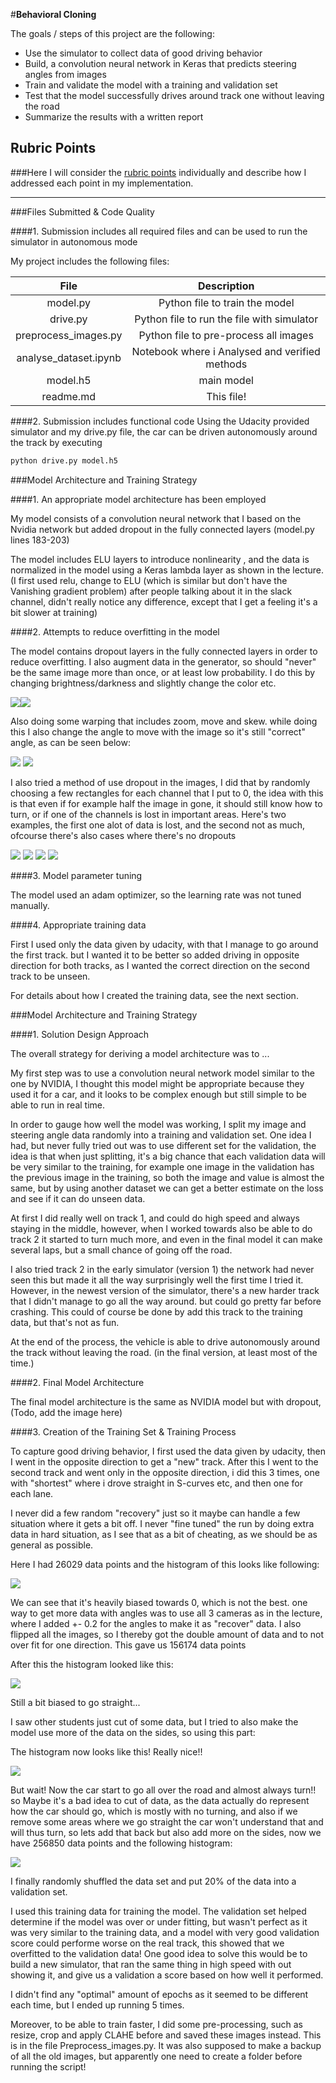 #**Behavioral Cloning** 

The goals / steps of this project are the following:
* Use the simulator to collect data of good driving behavior
* Build, a convolution neural network in Keras that predicts steering angles from images
* Train and validate the model with a training and validation set
* Test that the model successfully drives around track one without leaving the road
* Summarize the results with a written report



## Rubric Points
###Here I will consider the [rubric points](https://review.udacity.com/#!/rubrics/432/view) individually and describe how I addressed each point in my implementation.  

---
###Files Submitted & Code Quality

####1. Submission includes all required files and can be used to run the simulator in autonomous mode

My project includes the following files:

| <center>File</center>			|    <center>Description</center>	        	| 
|:---------------------:|:---------------------------------------------:| 
| model.py  | Python file to train the model  					| 
| drive.py    	| Python file to run the file with simulator		|
| preprocess_images.py	| Python file to pre-process all images		|
| analyse_dataset.ipynb 		| Notebook where i Analysed and verified methods |
| model.h5		| main model					|
| readme.md    | This file! 				|


####2. Submission includes functional code
Using the Udacity provided simulator and my drive.py file, the car can be driven autonomously around the track by executing 
```sh
python drive.py model.h5
```


###Model Architecture and Training Strategy

####1. An appropriate model architecture has been employed

My model consists of a convolution neural network that I based on the Nvidia network but added dropout in the fully connected layers (model.py lines 183-203) 

The model includes ELU layers to introduce nonlinearity , and the data is normalized in the model using a Keras lambda layer as shown in the lecture. 
(I first used relu, change to ELU (which is similar but don't have the Vanishing gradient problem) after people talking about it in the slack channel, didn't really notice any difference, except that I get a feeling it's a bit slower at training)

####2. Attempts to reduce overfitting in the model

The model contains dropout layers in the fully connected layers in order to reduce overfitting.
I also augment data in the generator, so should "never" be the same image more than once, or at least low probability. I do this by changing brightness/darkness and slightly change the color etc.

<img src="images/bright1.png" ><img src="images/bright2.png" >

Also doing some warping that includes zoom, move and skew. while doing this I also change the angle to move with the image so it's still "correct" angle, as can be seen below:

<img src="images/skewAngle1.png" >
<img src="images/skewAngle2.png" >

I also tried a method of use dropout in the images, I did that by randomly choosing a few rectangles for each channel that I put to 0, the idea with this is that even if for example half the image in gone, it should still know how to turn, or if one of the channels is lost in important areas. Here's two examples, the first one alot of data is lost, and the second not as much, ofcourse there's also cases where there's no dropouts

<img src="images/dropout11.png" >
<img src="images/dropout12.png" >

<img src="images/dropout21.png">
<img src="images/dropout22.png" >




####3. Model parameter tuning

The model used an adam optimizer, so the learning rate was not tuned manually.

####4. Appropriate training data

First I used only the data given by udacity, with that I manage to go around the first track.
but I wanted it to be better so added driving in opposite direction for both tracks, as I wanted the correct direction on the second track to be unseen.

For details about how I created the training data, see the next section. 

###Model Architecture and Training Strategy

####1. Solution Design Approach

The overall strategy for deriving a model architecture was to ...

My first step was to use a convolution neural network model similar to the one by NVIDIA, I thought this model might be appropriate because they used it for a car, and it looks to be complex enough but still simple to be able to run in real time.

In order to gauge how well the model was working, I split my image and steering angle data randomly into a training and validation set. One idea I had, but never fully tried out was to use different set for the validation, the idea is that when just splitting, it's a big chance that each validation data will be very similar to the training, for example one image in the validation has the previous image in the training, so both the image and value is almost the same, but by using another dataset we can get a better estimate on the loss and see if it can do unseen data.

At first I did really well on track 1, and could do high speed and always staying in the middle, however, when I worked towards also be able to do track 2 it started to turn much more, and even in
the final model it can make several laps, but a small chance of going off the road. 

I also tried track 2 in the early simulator (version 1) the network had never seen this but made it all the way surprisingly well the first time I tried it.
However, in the newest version of the simulator, there's a new harder track that I didn't manage to go all the way around. but could go pretty far before crashing. This could of course be done by add this track to the training data, but that's not as fun.

At the end of the process, the vehicle is able to drive autonomously around the track without leaving the road. (in the final version, at least most of the time.)

####2. Final Model Architecture

The final model architecture is the same as NVIDIA model but with dropout, (Todo, add the image here)

####3. Creation of the Training Set & Training Process

To capture good driving behavior, I first used the data given by udacity, then I went in the opposite direction to get a "new" track. After this I went to the second track and went only in the opposite direction, i did this 3 times, one with "shortest" where i drove straight in S-curves etc, and then one for each lane. 

I never did a few random "recovery" just so it maybe can handle a few situation where it gets a bit off. I never "fine tuned" the run by doing extra data in hard situation, as I see that as a bit of cheating, as we should be as general as possible.

Here I had 26029 data points and the histogram of this looks like following:

<img src="images/histogramOneCamera.png">

We can see that it's heavily biased towards 0, which is not the best.
one way to get more data with angles was to use all 3 cameras as in the lecture, where I added +- 0.2 for the angles to make it as "recover" data. I also flipped all the images, so I thereby got the double amount of data and to not over fit for one direction. This gave us 156174 data points

After this the histogram looked like this:

<img src="images/histogrambefore.png">

Still a bit biased to go straight...

I saw other students just cut of some data, but I tried to also make the model use more of the data on the sides, so using this part:

The histogram now looks like this! Really nice!!

<img src="images/histogramAfter.png">

But wait! Now the car start to go all over the road and almost always turn!! so Maybe it's a bad idea to cut of data, as the data actually do represent how the car should go, which is mostly with no turning, and also if we remove some areas where we go straight the car won't understand that and will thus turn, so lets add that back but also add more on the sides, now we have 256850 data points and the following histogram:

<img src="images/histogramAfterNoRemove.png">

I finally randomly shuffled the data set and put 20% of the data into a validation set. 

I used this training data for training the model. The validation set helped determine if the model was over or under fitting, but wasn't perfect as it was very similar to the training data, and a model with very good validation score could performe worse on the real track, this showed that we overfitted to the validation data!
One good idea to solve this would be to build a new simulator, that ran the same thing in high speed with out showing it, and give us a validation a score based on how well it performed.

I didn't find any "optimal" amount of epochs as it seemed to be different each time, but I ended up running 5 times.

Moreover, to be able to train faster, I did some pre-processing, such as resize, crop and apply CLAHE before and saved these images instead. This is in the file Preprocess_images.py. It was also supposed to make a backup of all the old images, but apparently one need to create a folder before running the script!
